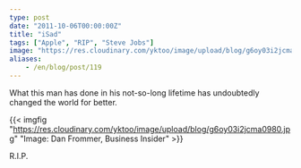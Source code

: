 ```yaml
---
type: post
date: "2011-10-06T00:00:00Z"
title: "iSad"
tags: ["Apple", "RIP", "Steve Jobs"]
image: "https://res.cloudinary.com/yktoo/image/upload/blog/g6oy03i2jcma0980.jpg"
aliases:
    - /en/blog/post/119
---
```


What this man has done in his not-so-long lifetime has undoubtedly changed the world for better.

<!--more-->

{{< imgfig "https://res.cloudinary.com/yktoo/image/upload/blog/g6oy03i2jcma0980.jpg" "Image: Dan Frommer, Business Insider" >}}

R.I.P.
